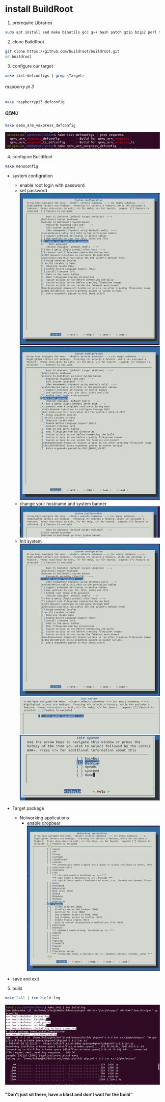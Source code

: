 # install BuildRoot

1. prerequire Libraries
```sh 
sudo apt install sed make binutils gcc g++ bash patch gzip bzip2 perl tar cpio python unzip rsync wget libncurses-dev
```

2. clone BuildRoot

```sh
git clone https://github.com/buildroot/buildroot.git
cd buildroot
```

3. configure our target

```sh 
make list-defconfigs | grep <Target>
```
###### raspberry pi 3 
```sh
make raspberrypi3_defconfig
```
##### QEMU
```sh
make qemu_arm_vexpress_defconfig
```
![alt text](image.png)

4. configure BuildRoot
```sh 
make menuconfig
```
- system configration 
    - enable root login with password 
    - set password 
    ![alt text](image-6.png)
    ![alt text](image-1.png)
    - change your hostname and system banner
    ![alt text](image-7.png)
    - Init system
    ![alt text](image-4.png)
    ![alt text](image-3.png)
    ![alt text](image-2.png)

- Target package 
    - Networking applications
        - enable dropbear 
        ![alt text](image-5.png)
    
- save and exit 

5. build 
```sh 
make 2>&1 | tee build.log
```
![alt text](image-8.png)

#### "Don't just sit there, have a blast and don't wait for the build" 
